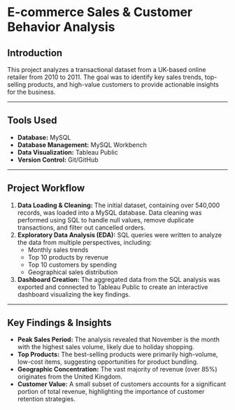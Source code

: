 # E-commerce Sales & Customer Behavior Analysis


## Introduction

This project analyzes a transactional dataset from a UK-based online retailer from 2010 to 2011. The goal was to identify key sales trends, top-selling products, and high-value customers to provide actionable insights for the business.

---

## Tools Used

* **Database:** MySQL
* **Database Management:** MySQL Workbench
* **Data Visualization:** Tableau Public
* **Version Control:** Git/GitHub

---

## Project Workflow

1.  **Data Loading & Cleaning:** The initial dataset, containing over 540,000 records, was loaded into a MySQL database. Data cleaning was performed using SQL to handle null values, remove duplicate transactions, and filter out cancelled orders.
2.  **Exploratory Data Analysis (EDA):** SQL queries were written to analyze the data from multiple perspectives, including:
    * Monthly sales trends
    * Top 10 products by revenue
    * Top 10 customers by spending
    * Geographical sales distribution
3.  **Dashboard Creation:** The aggregated data from the SQL analysis was exported and connected to Tableau Public to create an interactive dashboard visualizing the key findings.

---

## Key Findings & Insights

* **Peak Sales Period:** The analysis revealed that November is the month with the highest sales volume, likely due to holiday shopping.
* **Top Products:** The best-selling products were primarily high-volume, low-cost items, suggesting opportunities for product bundling.
* **Geographic Concentration:** The vast majority of revenue (over 85%) originates from the United Kingdom.
* **Customer Value:** A small subset of customers accounts for a significant portion of total revenue, highlighting the importance of customer retention strategies.

